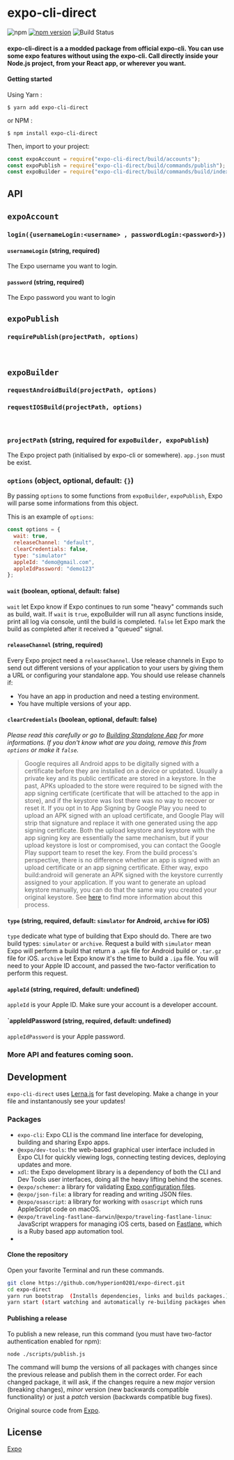 # expo-cli-direct

![npm](https://img.shields.io/npm/dw/expo-cli-direct?style=plastic) [![npm version](https://badge.fury.io/js/expo-cli-direct.svg)](https://badge.fury.io/js/expo-cli-direct) ![Build Status](https://travis-ci.org/joemccann/dillinger.svg?branch=master)



#### expo-cli-direct is a a modded package from official expo-cli. You can use some expo features without using the expo-cli. Call directly inside your Node.js project, from your React app, or wherever you want.



#### Getting started 
Using Yarn :
```
$ yarn add expo-cli-direct
```
or NPM :
```
$ npm install expo-cli-direct
```
Then, import to your project: 
```js
const expoAccount = require("expo-cli-direct/build/accounts");
const expoPublish = require("expo-cli-direct/build/commands/publish");
const expoBuilder = require("expo-cli-direct/build/commands/build/index");
```
## API

## `expoAccount`
### `login({usernameLogin:<username> , passwordLogin:<password>})`
#### `usernameLogin` (string, required)

The Expo username you want to login.

#### `password` (string, required)

The Expo password you want to login

## `expoPublish`
### `requirePublish(projectPath, options)`
<br>

## `expoBuilder`
### `requestAndroidBuild(projectPath, options)`

### `requestIOSBuild(projectPath, options)`
<br>

### `projectPath` (string, required for `expoBuilder, expoPublish`) 

The Expo project path (initialised by expo-cli or somewhere). `app.json` must be exist. 



### `options` (object, optional, default: `{}`)
By passing `options` to some functions from `expoBuilder`, `expoPublish`, Expo will parse some informations from this object. 

This is an example of `options`: 
```js
const options = {
  wait: true,
  releaseChannel: "default",
  clearCredentials: false,
  type: "simulator"
  appleId: "demo@gmail.com",
  appleIdPassword: "demo123"
};

```
#### `wait` (boolean, optional, default: false)
`wait` let Expo know if Expo continues to run some "heavy" commands such as build, wait. If `wait` is `true`, expoBuilder will run all async functions inside, print all log via console, until the build is completed. `false` let Expo mark the build as completed after it received a "queued" signal.

#### `releaseChannel` (string, required)
Every Expo project need a `releaseChannel`. Use release channels in Expo to send out different versions of your application to your users by giving them a URL or configuring your standalone app. You should use release channels if:
- You have an app in production and need a testing environment.
- You have multiple versions of your app. 

#### `clearCredentials` (boolean, optional, default: false)
*Please read this carefully or go to [Building Standalone App](https://docs.expo.io/versions/v34.0.0/distribution/building-standalone-apps/) for more informations. If you don't know what are you doing, remove this from `options` or make it `false`.*

> Google requires all Android apps to be digitally signed with a certificate before they are installed on a device or updated. Usually a private key and its public certificate are stored in a keystore. In the past, APKs uploaded to the store were required to be signed with the app signing certificate (certificate that will be attached to the app in store), and if the keystore was lost there was no way to recover or reset it. If you opt in to App Signing by Google Play you need to upload an APK signed with an upload certificate, and Google Play will strip that signature and replace it with one generated using the app signing certificate. Both the upload keystore and keystore with the app signing key are essentially the same mechanism, but if your upload keystore is lost or compromised, you can contact the Google Play support team to reset the key.
From the build process's perspective, there is no difference whether an app is signed with an upload certificate or an app signing certificate. Either way, expo build:android will generate an APK signed with the keystore currently assigned to your application. If you want to generate an upload keystore manually, you can do that the same way you created your original keystore.
See [here](https://developer.android.com/studio/publish/app-signing) to find more information about this process.

#### `type` (string, required, default: `simulator` for Android, `archive` for iOS)
`type` dedicate what type of building that Expo should do. There are two build types: `simulator` or `archive`. Request a build with `simulator` mean Expo will perform a build that return a `.apk` file for Android build or `.tar.gz` file for iOS. `archive` let Expo know it's the time to build a `.ipa` file. You will need to your Apple ID account, and passed the two-factor verification to perform this request.

#### `appleId` (string, required, default: undefined)
`appleId` is your Apple ID. Make sure your account is a developer account.

#### `appleIdPassword (string, required, default: undefined)
`appleIdPassword` is your Apple password.

### More API and features coming soon. 


## Development

`expo-cli-direct` uses [Lerna.js](https://lerna.js.org/) for fast developing.
Make a change in your file and instantanously see your updates!

### Packages

- `expo-cli`: Expo CLI is the command line interface for developing, building and sharing Expo apps.
- `@expo/dev-tools`: the web-based graphical user interface included in Expo CLI for quickly viewing logs, connecting testing devices, deploying updates and more.
- `xdl`: the Expo development library is a dependency of both the CLI and Dev Tools user interfaces, doing all the heavy lifting behind the scenes.
- `@expo/schemer`: a library for validating [Expo configuration files](https://docs.expo.io/versions/latest/workflow/configuration).
- `@expo/json-file`: a library for reading and writing JSON files.
- `@expo/osascript`: a library for working with `osascript` which runs AppleScript code on macOS.
- `@expo/traveling-fastlane-darwin`/`@expo/traveling-fastlane-linux`: JavaScript wrappers for managing iOS certs, based on [Fastlane](https://fastlane.tools), which is a Ruby based app automation tool.
- 
#### Clone the repository

Open your favorite Terminal and run these commands.


```sh
git clone https://github.com/hyperion0201/expo-direct.git
cd expo-direct
yarn run bootstrap  (Installs dependencies, links and builds packages.)
yarn start (start watching and automatically re-building packages when there are new changes.)
```
#### Publishing a release

To publish a new release, run this command (you must have two-factor authentication enabled for npm):

```
node ./scripts/publish.js
```

The command will bump the versions of all packages with changes since the previous release and publish them in the correct order. For each changed package, it will ask, if the changes require a new _major_ version (breaking changes), _minor_ version (new backwards compatible functionality) or just a _patch_ version (backwards compatible bug fixes).



Original source code from [Expo](http://expo.io/).

License
----
[Expo](http://expo.io/)


